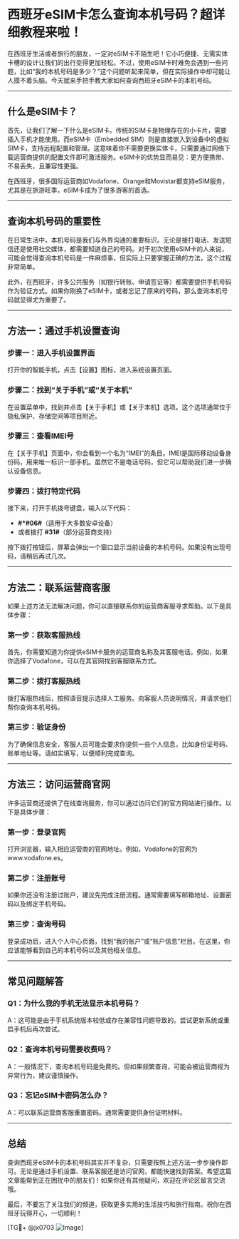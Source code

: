# 西班牙eSIM卡怎么查询本机号码？超详细教程来啦！

在西班牙生活或者旅行的朋友，一定对eSIM卡不陌生吧！它小巧便捷、无需实体卡槽的设计让我们的出行变得更加轻松。不过，使用eSIM卡时难免会遇到一些问题，比如“我的本机号码是多少？”这个问题听起来简单，但在实际操作中却可能让人摸不着头脑。今天就来手把手教大家如何查询西班牙eSIM卡的本机号码。

---

## 什么是eSIM卡？

首先，让我们了解一下什么是eSIM卡。传统的SIM卡是物理存在的小卡片，需要插入手机才能使用。而eSIM卡（Embedded SIM）则是直接嵌入到设备中的虚拟SIM卡，支持远程配置和管理。这意味着你不需要更换实体卡，只需要通过网络下载运营商提供的配置文件即可激活服务。eSIM卡的优势显而易见：更方便携带、不易丢失，且兼容性更强。

在西班牙，很多国际运营商如Vodafone、Orange和Movistar都支持eSIM服务，尤其是在旅游旺季，eSIM卡成为了很多游客的首选。

---

## 查询本机号码的重要性

在日常生活中，本机号码是我们与外界沟通的重要标识。无论是接打电话、发送短信还是使用社交媒体，都需要知道自己的号码。对于初次使用eSIM卡的人来说，可能会觉得查询本机号码是一件麻烦事，但实际上只要掌握正确的方法，这个过程非常简单。

此外，在西班牙，许多公共服务（如银行转账、申请签证等）都需要提供手机号码作为验证方式。如果你刚换了eSIM卡，或者忘记了原来的号码，那么查询本机号码就显得尤为重要了。

---

## 方法一：通过手机设置查询

### 步骤一：进入手机设置界面
打开你的智能手机，点击【设置】图标，进入系统设置页面。

### 步骤二：找到“关于手机”或“关于本机”
在设置菜单中，找到并点击【关于手机】或【关于本机】选项。这个选项通常位于隐私保护、存储空间等项目附近。

### 步骤三：查看IMEI号
在【关于手机】页面中，你会看到一个名为“IMEI”的条目。IMEI是国际移动设备身份码，用来唯一标识一部手机。虽然它不是电话号码，但它可以帮助我们进一步确认设备信息。

### 步骤四：拨打特定代码
接下来，打开手机拨号键盘，输入以下代码：
- **#*#06#**（适用于大多数安卓设备）
- 或者拨打 **#31#**（部分运营商支持）

按下拨打按钮后，屏幕会弹出一个窗口显示当前设备的本机号码。如果没有出现号码，请稍后再试几次。

---

## 方法二：联系运营商客服

如果上述方法无法解决问题，你可以直接联系你的运营商客服寻求帮助。以下是具体步骤：

### 第一步：获取客服热线
首先，你需要知道为你提供eSIM卡服务的运营商名称及其客服电话。例如，如果你选择了Vodafone，可以在其官网找到客服联系方式。

### 第二步：拨打客服热线
拨打客服热线后，按照语音提示选择人工服务。向客服人员说明情况，并请求他们帮你查询本机号码。

### 第三步：验证身份
为了确保信息安全，客服人员可能会要求你提供一些个人信息，比如身份证号码、账单地址等。请如实填写，以便顺利完成查询。

---

## 方法三：访问运营商官网

许多运营商还提供了在线查询服务，你可以通过访问它们的官方网站进行操作。以下是具体步骤：

### 第一步：登录官网
打开浏览器，输入相应运营商的官网地址。例如，Vodafone的官网为www.vodafone.es。

### 第二步：注册账号
如果你还没有注册过账户，建议先完成注册流程。通常需要填写邮箱地址、设置密码以及绑定手机号码。

### 第三步：查询号码
登录成功后，进入个人中心页面，找到“我的账户”或“账户信息”栏目。在这里，你应该能够看到自己的本机号码以及其他相关信息。

---

## 常见问题解答

### Q1：为什么我的手机无法显示本机号码？
A：这可能是由于手机系统版本较低或存在兼容性问题导致的。尝试更新系统或重启手机后再次尝试。

### Q2：查询本机号码需要收费吗？
A：一般情况下，查询本机号码是免费的。但如果频繁查询，可能会被运营商视为异常行为，建议谨慎操作。

### Q3：忘记eSIM卡密码怎么办？
A：可以联系运营商客服重置密码。通常需要提供身份证明材料。

---

## 总结

查询西班牙eSIM卡的本机号码其实并不复杂，只需要按照上述方法一步步操作即可。无论是通过手机设置、联系客服还是访问官网，都能快速找到答案。希望这篇文章能帮到正在困扰中的朋友们！如果你还有其他疑问，欢迎在评论区留言交流哦。

最后，不要忘了关注我们的频道，获取更多实用的生活技巧和旅行指南。祝你在西班牙玩得开心，一切顺利！

[TG💪+ @jx0703 ![Image](https://github.com/user-attachments/assets/dbca1d08-cadb-493c-b0ec-ad6f7a83f270)]